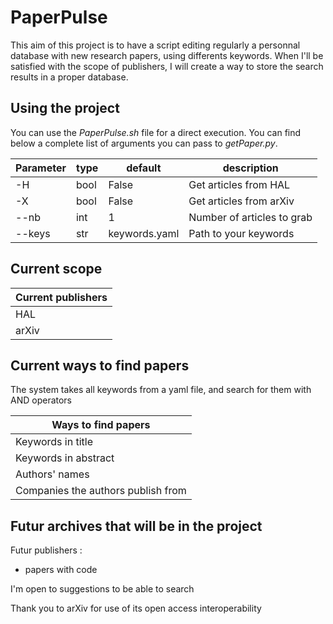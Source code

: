 # PaperPulse

This aim of this project is to have a script editing regularly a personnal database with new research papers, using differents keywords. When I'll be satisfied with the scope of publishers, I will create a way to store the search results in a proper database.

## Using the project
You can use the *PaperPulse.sh* file for a direct execution. You can find below a complete list of arguments you can pass to *getPaper.py*.

| Parameter | type | default       | description                |
| --------- | ---- | ------------- | -------------------------- |
| -H        | bool | False         | Get articles from HAL      |
| -X        | bool | False         | Get articles from arXiv    |
| --nb      | int  | 1             | Number of articles to grab |
| --keys    | str  | keywords.yaml | Path to your keywords      | 

## Current scope 

| **Current publishers**  |  
|-------------------------|
| HAL                     |   
| arXiv                   |

## Current ways to find papers
The system takes all keywords from a yaml file, and search for them with AND operators

| **Ways to find papers**            |
|------------------------------------|
| Keywords in title                  |
| Keywords in abstract               |
| Authors' names                     |
| Companies the authors publish from |

## Futur archives that will be in the project

Futur publishers :
- papers with code

I'm open to suggestions to be able to search



Thank you to arXiv for use of its open access interoperability